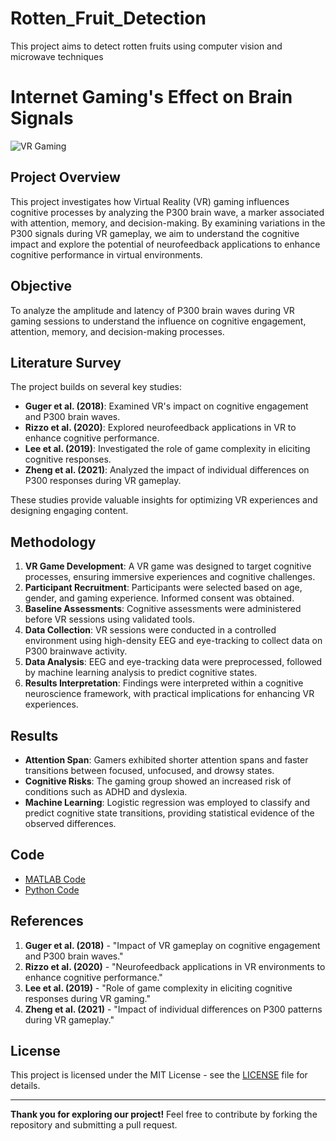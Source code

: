 # Rotten_Fruit_Detection
This project aims to detect rotten fruits using computer vision and microwave techniques
# Internet Gaming's Effect on Brain Signals

![VR Gaming](./assets/vr_gaming.png)

## Project Overview

This project investigates how Virtual Reality (VR) gaming influences cognitive processes by analyzing the P300 brain wave, a marker associated with attention, memory, and decision-making. By examining variations in the P300 signals during VR gameplay, we aim to understand the cognitive impact and explore the potential of neurofeedback applications to enhance cognitive performance in virtual environments.

## Objective

To analyze the amplitude and latency of P300 brain waves during VR gaming sessions to understand the influence on cognitive engagement, attention, memory, and decision-making processes.

## Literature Survey

The project builds on several key studies:
- **Guger et al. (2018)**: Examined VR's impact on cognitive engagement and P300 brain waves.
- **Rizzo et al. (2020)**: Explored neurofeedback applications in VR to enhance cognitive performance.
- **Lee et al. (2019)**: Investigated the role of game complexity in eliciting cognitive responses.
- **Zheng et al. (2021)**: Analyzed the impact of individual differences on P300 responses during VR gameplay.

These studies provide valuable insights for optimizing VR experiences and designing engaging content.

## Methodology

1. **VR Game Development**: A VR game was designed to target cognitive processes, ensuring immersive experiences and cognitive challenges.
2. **Participant Recruitment**: Participants were selected based on age, gender, and gaming experience. Informed consent was obtained.
3. **Baseline Assessments**: Cognitive assessments were administered before VR sessions using validated tools.
4. **Data Collection**: VR sessions were conducted in a controlled environment using high-density EEG and eye-tracking to collect data on P300 brainwave activity.
5. **Data Analysis**: EEG and eye-tracking data were preprocessed, followed by machine learning analysis to predict cognitive states.
6. **Results Interpretation**: Findings were interpreted within a cognitive neuroscience framework, with practical implications for enhancing VR experiences.

## Results

- **Attention Span**: Gamers exhibited shorter attention spans and faster transitions between focused, unfocused, and drowsy states.
- **Cognitive Risks**: The gaming group showed an increased risk of conditions such as ADHD and dyslexia.
- **Machine Learning**: Logistic regression was employed to classify and predict cognitive state transitions, providing statistical evidence of the observed differences.

## Code

- [MATLAB Code](./code/matlab)
- [Python Code](./code/python)

## References

1. **Guger et al. (2018)** - "Impact of VR gameplay on cognitive engagement and P300 brain waves."
2. **Rizzo et al. (2020)** - "Neurofeedback applications in VR environments to enhance cognitive performance."
3. **Lee et al. (2019)** - "Role of game complexity in eliciting cognitive responses during VR gaming."
4. **Zheng et al. (2021)** - "Impact of individual differences on P300 patterns during VR gameplay."


## License

This project is licensed under the MIT License - see the [LICENSE](./LICENSE) file for details.

---

**Thank you for exploring our project!** Feel free to contribute by forking the repository and submitting a pull request.


